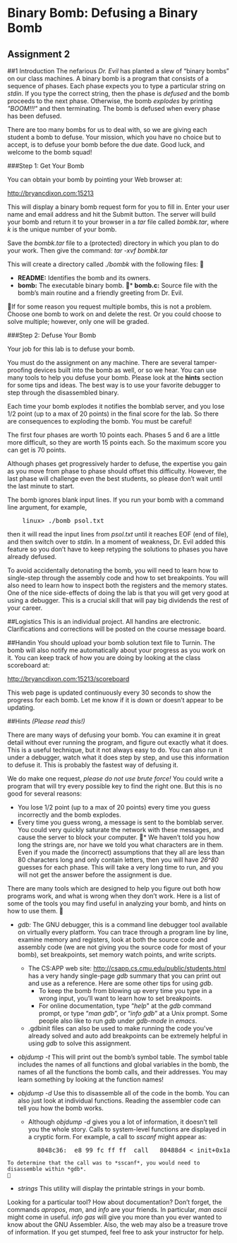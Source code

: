 # Binary Bomb: Defusing a Binary Bomb
## Assignment 2

##1 Introduction
The nefarious *Dr. Evil* has planted a slew of “binary bombs” on our class machines.  A binary bomb is a program that consists of a sequence of phases. Each phase expects you to type a particular string on *stdin*. If you type the correct string, then the phase is *defused* and the bomb proceeds to the next phase. Otherwise, the bomb *explodes* by printing *"BOOM!!!"* and then terminating. The bomb is defused when every phase has been defused.

There are too many bombs for us to deal with, so we are giving each student a bomb to defuse. Your mission, which you have no choice but to accept, is to defuse your bomb before the due date. Good luck, and welcome to the bomb squad!

###Step 1: Get Your Bomb

You can obtain your bomb by pointing your Web browser at:

http://bryancdixon.com:15213

This will display a binary bomb request form for you to fill in. Enter your user name and email address and hit the Submit button.  The server will build your bomb and return it to your browser in a *tar* file called *bombk.tar*, where *k* is the unique number of your bomb.

Save the *bombk.tar* file to a (protected) directory in which you plan to do your work. Then give the command: *tar -xvf bombk.tar*  

This will create a directory called *./bombk* with the following files:

* **README:** Identifies the bomb and its owners.
* **bomb:** The executable binary bomb.
* **bomb.c:** Source file with the bomb’s main routine and a friendly greeting from Dr. Evil.

If for some reason you request multiple bombs, this is not a problem. Choose one bomb to work on and delete the rest. Or you could choose to solve multiple; however, only one will be graded.

###Step 2: Defuse Your Bomb

Your job for this lab is to defuse your bomb.

You must do the assignment on any machine. There are several tamper-proofing devices built into the bomb as well, or so we hear. You can use many tools to help you defuse your bomb.  Please look at the **hints** section for some tips and ideas. The best way is to use your favorite debugger to step through the disassembled binary.

Each time your bomb explodes it notifies the bomblab server, and you lose 1/2 point (up to a max of 20 points) in the final score for the lab. So there are consequences to exploding the bomb. You must be careful!

The first four phases are worth 10 points each.  Phases 5 and 6 are a little more difficult, so they are worth 15 points each. So the maximum score you can get is 70 points.

Although phases get progressively harder to defuse, the expertise you gain as you move from phase to phase should offset this difficulty. However, the last phase will challenge even the best students, so please don’t wait until the last minute to start.

The bomb ignores blank input lines. If you run your bomb with a command line argument, for example,

<pre>
	linux> ./bomb psol.txt
</pre>

then it will read the input lines from *psol.txt* until it reaches EOF (end of file), and then switch over to *stdin*. In a moment of weakness, Dr. Evil added this feature so you don’t have to keep retyping the solutions to phases you have already defused.

To avoid accidentally detonating the bomb, you will need to learn how to single-step through the assembly code and how to set breakpoints. You will also need to learn how to inspect both the registers and the memory states. One of the nice side-effects of doing the lab is that you will get very good at using a
debugger. This is a crucial skill that will pay big dividends the rest of your career.

##Logistics
This is an individual project. All handins are electronic. Clarifications and corrections will be posted on the course message board.

##Handin
You should upload your bomb solution text file to Turnin. The bomb will also notify me automatically about your progress as you work on it. You can keep track of how you are doing by looking at the class scoreboard at:

http://bryancdixon.com:15213/scoreboard

This web page is updated continuously every 30 seconds to show the progress for each bomb. Let me know if it is down or doesn’t appear to be updating.

##Hints *(Please read this!)*

There are many ways of defusing your bomb.  You can examine it in great detail without ever running the program, and figure out exactly what it does.  This is a useful technique, but it not always easy to do.  You can also run it under a debugger, watch what it does step by step, and use this information to defuse it. This is probably the fastest way of defusing it.


We do make one request, *please do not use brute force!* You could write a program that will try every possible key to find the right one. But this is no good for several reasons:

* You lose 1/2 point (up to a max of 20 points) every time you guess incorrectly and the bomb explodes.
* Every time you guess wrong, a message is sent to the bomblab server. You could very quickly saturate the network with these messages, and cause the server to block your computer.
* We haven’t told you how long the strings are, nor have we told you what characters are in them. Even if you made the (incorrect) assumptions that they all are less than 80 characters long and only contain letters, then you will have *26^80* guesses for each phase.  This will take a very long time to run, and
you will not get the answer before the assignment is due.

There are many tools which are designed to help you figure out both how programs work, and what is wrong when they don’t work. Here is a list of some of the tools you may find useful in analyzing your bomb, and hints on how to use them.

* *gdb:* The GNU debugger, this is a command line debugger tool available on virtually every platform. You can trace through a program line by line, examine memory and registers, look at both the source code and assembly code (we are not giving you the source code for most of your bomb), set breakpoints, set memory watch points, and write scripts.
	* The CS:APP web site: http://csapp.cs.cmu.edu/public/students.html
	has a very handy single-page *gdb* summary that you can print out and use as a reference. Here are some other tips for using *gdb*.
		* To keep the bomb from blowing up every time you type in a wrong input, you’ll want to learn how to set breakpoints.
		* For online documentation, type “*help*" at the *gdb* command prompt,  or type “*man gdb*”, or “*info gdb*” at a Unix prompt.  Some people also like to run *gdb* under *gdb-mode* in *emacs*.
	* .gdbinit files can also be used to make running the code you've already solved and auto add breakpoints can be extremely helpful in using *gdb* to solve this assignment.

* *objdump -t* This will print out the bomb’s symbol table. The symbol table includes the names of all functions and global variables in the bomb, the names of all the functions the bomb calls, and their addresses. You may learn something by looking at the function names!

* *objdump -d* Use this to disassemble all of the code in the bomb.  You can also just look at individual functions. Reading the assembler code can tell you how the bomb works.
	* Although *objdump -d*	gives you a lot of information, it doesn’t tell you the whole story. Calls to system-level functions are displayed in a cryptic form. For example, a call to *sscanf* might appear as:
<pre>
		8048c36:  e8 99 fc ff ff  call   80488d4 <_init+0x1a0>
</pre>
	To determine that the call was to *sscanf*, you would need to disassemble within *gdb*.
	
* *strings*	This utility will display the printable strings in your bomb.

Looking for a particular tool? How about documentation?  Don’t forget, the commands *apropos*, *man*, and *info* are your friends.  In particular, *man ascii* might come in useful. *info gas*	will give you more than you ever wanted to know about the GNU Assembler. Also, the web may also be a treasure trove of information. If you get stumped, feel free to ask your instructor for help.
